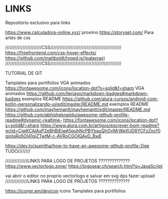 # LINKS
Repositório exclusivo para links

https://www.calculadora-online.xyz/ proximo
https://storyset.com/ Para artes de css


///////////////////////CSS/////////////////////////////////////////////
https://freefrontend.com/css-hover-effects/
https://github.com/mattboldt/typed.js/(palavras)
///////////////////////CSS/////////////////////////////////////////////



TUTORIAL DE GIT

Tamplates para portifolios
                                   VGA animados
https://fontawesome.com/icons/location-dot?s=solid&f=sharp
                                   VGA animados
https://github.com/Ileriayo/markdown-badges#markdown-badges
                                  exemplos README
https://github.com/alura-cursos/android-com-kotlin-personalizando-ui/edit/master/README.md
                                  exemplos README
https://github.com/mayhemantt/mayhemantt/edit/master/README.md
https://github.com/abhisheknaiidu/awesome-github-profile-readme#dynamic-realtime-
https://fontawesome.com/icons/location-dot?s=solid&f=sharp 
https://www.alura.com.br/artigos/escrever-bom-readme?gclid=CjwKCAiAxP2eBhBiEiwA5puhNcPBYbauQhOyMrWeXUD8YCFzZncf0gjotaRq5Ol41giZTwtM-c-AVRoCGOIQAvD_BwE


https://dev.to/supritha/how-to-have-an-awesome-github-profile-2jge TUDO////////

//////////////LINKS PARA LOGO DE PROJETOS ??????????????
https://www.vectorlogo.zone/
https://logosear.ch/search.html?q=JavaScript

vai abrir o editor no proprio vectorlogo e salvar em svg dps fazer upload 
//////////////LINKS PARA LOGO DE PROJETOS ??????????????

https://icongr.am/devicon icons
Tamplates para portifolios
